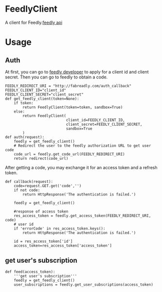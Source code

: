 FeedlyClient
============

A client for Feedly.[feedly api](http://developer.feedly.com/)

# Usage
## Auth
At first, you can go to [feedly developer](http://developer.feedly.com/v3/sandbox/) to apply for a client id and client secret. Then you can go to feedly to obtain a code.

	FEEDLY_REDIRECT_URI = "http://fabreadly.com/auth_callback"
	FEEDLY_CLIENT_ID="client_id"
	FEEDLY_CLIENT_SECRET="client_secret"
	def get_feedly_client(token=None):
		if token:
			return FeedlyClient(token=token, sandbox=True)
		else:
			return FeedlyClient(
								client_id=FEEDLY_CLIENT_ID, 
								client_secret=FEEDLY_CLIENT_SECRET,
								sandbox=True
			)
	def auth(request):   
		feedly = get_feedly_client()
		# Redirect the user to the feedly authorization URL to get user code
		code_url = feedly.get_code_url(FEEDLY_REDIRECT_URI)    
		return redirect(code_url)

After getting a code, you may exchange it for an access token and a refresh token.

	def callback(request):
		code=request.GET.get('code','')
		if not code:
			return HttpResponse('The authentication is failed.')
		
		feedly = get_feedly_client()
		
		#response of access token
		res_access_token = feedly.get_access_token(FEEDLY_REDIRECT_URI, code)
		# user id
		if 'errorCode' in res_access_token.keys():
			return HttpResponse('The authentication is failed.')
			 
		id = res_access_token['id']
		access_token=res_access_token['access_token']

## get user's subscription
	def feed(access_token):
		'''get user's subscription'''
		feedly = get_feedly_client()
		user_subscriptions = feedly.get_user_subscriptions(access_token)
